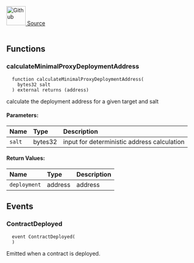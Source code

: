 <a href="https://github.com/solace-fi/solace-core/blob/main/contracts/interfaces/utils/ICloneable.sol"><img src="/img/github.svg" alt="Github" width="50px"/> Source</a><br/><br/>




## Functions
### calculateMinimalProxyDeploymentAddress
```solidity
  function calculateMinimalProxyDeploymentAddress(
    bytes32 salt
  ) external returns (address)
```
calculate the deployment address for a given target and salt


#### Parameters:
| Name | Type | Description                                                          |
| :--- | :--- | :------------------------------------------------------------------- |
| `salt` | bytes32 | input for deterministic address calculation |

#### Return Values:
| Name                           | Type          | Description                                                                  |
| :----------------------------- | :------------ | :--------------------------------------------------------------------------- |
| `deployment` | address | address |

## Events
### ContractDeployed
```solidity
  event ContractDeployed(
  )
```
Emitted when a contract is deployed.


